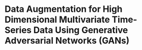 # Data Augmentation for High Dimensional Multivariate Time-Series Data Using Generative Adversarial Networks (GANs)
